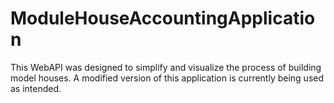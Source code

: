 # ModuleHouseAccountingApplication
This WebAPI was designed to simplify and visualize the process of building model houses. A modified version of this application is currently being used as intended.
